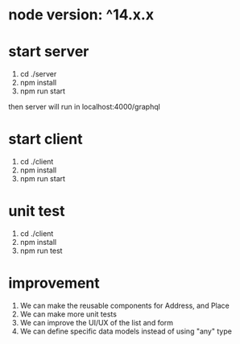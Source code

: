 # node version: ^14.x.x

# start server

1. cd ./server
2. npm install
3. npm run start

then server will run in localhost:4000/graphql

# start client

1. cd ./client
2. npm install
3. npm run start

# unit test

1. cd ./client
2. npm install
3. npm run test

# improvement

1. We can make the reusable components for Address, and Place
2. We can make more unit tests
3. We can improve the UI/UX of the list and form
4. We can define specific data models instead of using "any" type
